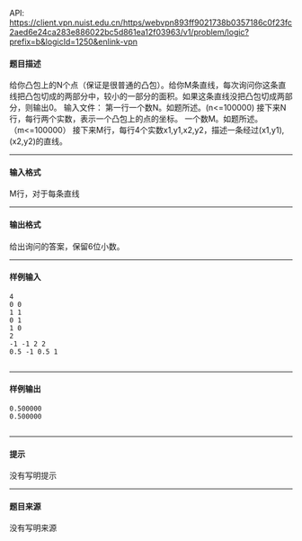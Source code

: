 API: https://client.vpn.nuist.edu.cn/https/webvpn893ff9021738b0357186c0f23fc2aed6e24ca283e886022bc5d861ea12f03963/v1/problem/logic?prefix=b&logicId=1250&enlink-vpn

#### 题目描述

给你凸包上的N个点（保证是很普通的凸包）。给你M条直线，每次询问你这条直线把凸包切成的两部分中，较小的一部分的面积。如果这条直线没把凸包切成两部分，则输出0。 输入文件： 第一行一个数N。如题所述。(n<=100000) 接下来N行，每行两个实数，表示一个凸包上的点的坐标。 一个数M。如题所述。（m<=100000） 接下来M行，每行4个实数x1,y1,x2,y2，描述一条经过(x1,y1),(x2,y2)的直线。

---

#### 输入格式

M行，对于每条直线

---

#### 输出格式

给出询问的答案，保留6位小数。

---

#### 样例输入
```
4
0 0
1 1
0 1
1 0
2
-1 -1 2 2
0.5 -1 0.5 1


```

---

#### 样例输出
```
0.500000
0.500000


```

---

#### 提示

没有写明提示

---

#### 题目来源

没有写明来源